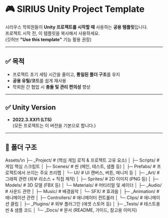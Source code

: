 # 🎮 SIRIUS Unity Project Template

시리우스 학회원들이 **Unity 프로젝트를 시작할 때** 사용하는 **공용 템플릿**입니다.  
프로젝트 시작 전, 이 템플릿을 복사해서 사용하세요.  
(깃허브 **"Use this template"** 기능 활용 권장)

---

## ✅ 목적
- 프로젝트 초기 세팅 시간을 줄이고, **통일된 폴더 구조**를 유지
- **공용 유틸/코드**를 쉽게 재사용
- 학회원 간 협업 시 **충돌 및 관리 편의성** 향상

---

## ✅ Unity Version
- **2022.3.XXf1 (LTS)**  
  (모든 프로젝트는 이 버전을 기본으로 합니다.)

---

## 📁 폴더 구조
Assets/\n
 ├─ _Project/                # (핵심 게임 로직 & 프로젝트 고유 요소)
 │   ├─ Scripts/             # 게임 핵심 스크립트
 │   ├─ Scenes/              # 씬 (메인, 테스트, 샘플 등)
 │   ├─ Prefabs/             # 프로젝트에서 쓰이는 주요 프리팹
 │   └─ UI/                  # UI 캔버스, 버튼, 매니저 등
 │
 ├─ _Art/                    # 그래픽 관련 (외부 리소스 + 직접 제작)
 │   ├─ Sprites/             # 2D 이미지 (PNG 등)
 │   ├─ Models/              # 3D 모델 (FBX 등)
 │   └─ Materials/           # 머티리얼 및 셰이더
 │
 ├─ _Audio/                  # 사운드 관련
 │   ├─ Music/               # 배경음악
 │   └─ SFX/                 # 효과음
 │
 ├─ _Animation/              # 애니메이션 관련
 │   ├─ Controllers/         # 애니메이터 컨트롤러
 │   └─ Clips/               # 애니메이션 클립
 │
 ├─ _Plugins/                # 외부 플러그인 (에셋 스토어 등)
 │
 ├─ _Tests/                  # 테스트용 씬 & 샘플 코드
 │
 └─ _Docs/                   # 문서 (README, 가이드, 참고용 이미지)


